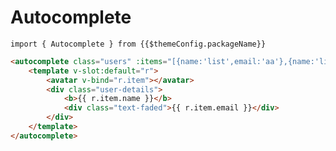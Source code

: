 # Autocomplete

``import { Autocomplete } from {{$themeConfig.packageName}}``

<autocomplete class="users" :items="[{name:'list',email:'aa'},{name:'list',email:'aa'}]">
    <template v-slot:default="r">
        <avatar v-bind="r.item"></avatar>
        <div class="user-details">
            <b>{{ r.item.name }}</b>
            <div class="text-faded">{{ r.item.email }}</div>
        </div>
    </template>
</autocomplete>

```html
<autocomplete class="users" :items="[{name:'list',email:'aa'},{name:'list',email:'aa'}]">
    <template v-slot:default="r">
        <avatar v-bind="r.item"></avatar>
        <div class="user-details">
            <b>{{ r.item.name }}</b>
            <div class="text-faded">{{ r.item.email }}</div>
        </div>
    </template>
</autocomplete>
```